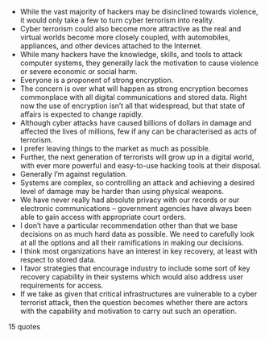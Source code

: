  - While the vast majority of hackers may be disinclined towards violence, it would only take a few to turn cyber terrorism into reality.
 - Cyber terrorism could also become more attractive as the real and virtual worlds become more closely coupled, with automobiles, appliances, and other devices attached to the Internet.
 - While many hackers have the knowledge, skills, and tools to attack computer systems, they generally lack the motivation to cause violence or severe economic or social harm.
 - Everyone is a proponent of strong encryption.
 - The concern is over what will happen as strong encryption becomes commonplace with all digital communications and stored data. Right now the use of encryption isn’t all that widespread, but that state of affairs is expected to change rapidly.
 - Although cyber attacks have caused billions of dollars in damage and affected the lives of millions, few if any can be characterised as acts of terrorism.
 - I prefer leaving things to the market as much as possible.
 - Further, the next generation of terrorists will grow up in a digital world, with ever more powerful and easy-to-use hacking tools at their disposal.
 - Generally I’m against regulation.
 - Systems are complex, so controlling an attack and achieving a desired level of damage may be harder than using physical weapons.
 - We have never really had absolute privacy with our records or our electronic communications – government agencies have always been able to gain access with appropriate court orders.
 - I don’t have a particular recommendation other than that we base decisions on as much hard data as possible. We need to carefully look at all the options and all their ramifications in making our decisions.
 - I think most organizations have an interest in key recovery, at least with respect to stored data.
 - I favor strategies that encourage industry to include some sort of key recovery capability in their systems which would also address user requirements for access.
 - If we take as given that critical infrastructures are vulnerable to a cyber terrorist attack, then the question becomes whether there are actors with the capability and motivation to carry out such an operation.

15 quotes